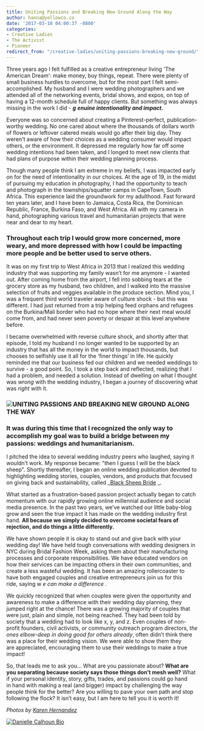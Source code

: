 ```yaml
---
title: Uniting Passions and Breaking New Ground Along the Way
author: hanna@yellowco.co
date: '2017-03-10 04:00:37 -0800'
categories:
- Creative Ladies
- The Activist
- Pioneer
redirect_from: "/creative-ladies/uniting-passions-breaking-new-ground/"
---
```


Three years ago I felt fulfilled as a creative entrepreneur living 'The American Dream': make money, buy things, repeat. There were plenty of small business hurdles to overcome, but for the most part I felt semi-accomplished. My husband and I were wedding photographers and we attended all of the networking events, bridal shows, and expos, on top of having a 12-month schedule full of happy clients. But something was always missing in the work I did - _**g**_ _**enuine intentionality and impact.**_

Everyone was so concerned about creating a Pinterest-perfect, publication-worthy wedding. No one cared about where the thousands of dollars worth of flowers or leftover catered meals would go after their big day. They weren't aware of how their choices as a wedding consumer would impact others, or the environment. It depressed me regularly how far off some wedding intentions had been taken, and I longed to meet new clients that had plans of purpose within their wedding planning process.

Though many people think I am extreme in my beliefs, I was impacted early on for the need of intentionality in our choices. At the age of 19, in the midst of pursuing my education in photography, I had the opportunity to teach and photograph in the townships/squatter camps in CapeTown, South Africa. This experience laid the groundwork for my adulthood. Fast forward ten years later, and I have been to Jamaica, Costa Rica, the Dominican Republic, France, Burkina Faso, and West Africa. All with my camera in hand, photographing various travel and humanitarian projects that were near and dear to my heart.

### **Throughout each trip I would grow more concerned, more weary, and more depressed with how I could be impacting more people and be better used to serve others.**

It was on my first trip to West Africa in 2013 that I realized this wedding industry that was supporting my family wasn’t for me anymore - I wanted out. After coming home from the airport, I fell into sobbing tears at the grocery store as my husband, two children, and I walked into the massive selection of fruits and veggies available in the produce section. Mind you, I was a frequent third world traveler aware of culture shock - but this was different. I had just returned from a trip helping feed orphans and refugees on the Burkina/Mali border who had no hope where their next meal would come from, and had never seen poverty or despair at this level anywhere before.

I became overwhelmed with reverse culture shock, and shortly after that episode, I told my husband I no longer wanted to be supported by an industry that has all the money in the world to impact thousands, but chooses to selfishly use it all for the ‘finer things’ in life. He quickly reminded me that our business fed our children and we needed weddings to survive - a good point. So, I took a step back and reflected, realizing that I had a problem, and needed a solution. Instead of dwelling on what I thought was _wrong_ with the wedding industry, I began a journey of discovering what was _right_ with it.

### ![UNITING PASSIONS AND BREAKING NEW GROUND ALONG THE WAY](http://yellowco.co/wp-content/uploads/2017/03/MG_1433.jpg "UNITING PASSIONS AND BREAKING NEW GROUND ALONG THE WAY")

### **It was during this time that I recognized the only way to accomplish my goal was to build a bridge between my passions: weddings and humanitarianism.**

I pitched the idea to several wedding industry peers who laughed, saying it wouldn’t work. My response became: "then I guess I will be the black sheep". Shortly thereafter, I began an online wedding publication devoted to highlighting wedding stories, couples, vendors, and products that focused on giving back and sustainability, called _[Black Sheep Bride](https://www.blacksheepbride.com/) _.

What started as a frustration-based passion project actually began to catch momentum with our rapidly growing online millennial audience and social media presence. In the past two years, we’ve watched our little baby-blog grow and seen the true impact it has made on the wedding industry first hand. **All because we simply decided to overcome societal fears of rejection, and do things a little differently.**

We have shown people it is okay to stand out and give back with your wedding day! We have held tough conversations with wedding designers in NYC during Bridal Fashion Week, asking them about their manufacturing processes and corporate responsibilities. We have educated vendors on how their services can be impacting others in their own communities, and create a less wasteful wedding. It has been an amazing rollercoaster to have both engaged couples and creative entrepreneurs join us for this ride, saying w _e can make a difference_ .

We quickly recognized that when couples were given the opportunity and awareness to make a difference with their wedding day planning, they jumped right at the chance! There was a growing majority of couples that were just, plain and simple, not being reached. They had been told by society that a wedding had to look like x, y, and z. Even couples of non-profit founders, civil activists, or community outreach program directors, _the ones elbow-deep in doing good for others already_, often didn’t think there was a place for their wedding vision. We were able to show them they are appreciated, encouraging them to use their weddings to make a true impact!

So, that leads me to ask you... What are you passionate about? **What are you separating because society says those things don’t mesh well?** What if your personal identity, story, gifts, trades, and passions could go hand in hand with making a real (and bigger) impact by challenging the way people think for the better? Are you willing to pave your own path and stop following the flock? It isn’t easy, but I am here to tell you it is worth it!

_Photos by [Karen Hernandez](http://karenmarieco.com/)_

[![Danielle Calhoun Bio](http://yellowco.co/wp-content/uploads/2017/03/Danielle-Calhoun-Bio.jpg)](http://www.blacksheepbride.com)
